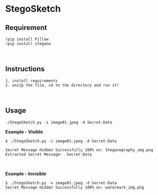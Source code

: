 # StegoSketch 

## Requirement 
```
!pip install Pillow
!pip install stegano
```

<br>

## Instructions

```
1. install requirements
2. unzip the file, cd to the directory and run it!
```

<br>


## Usage

```
./StegoSketch.py -i image01.jpeg -d Secret-Data 
```

**Example - Visible**

```
$ ./StegoSketch.py -i image01.jpeg -d Secret-Data

Secret Message Hidden Successfully 100% on: Steganography_img.png
Extracted Secret Message:  Secret-Data
```

<br>

**Example - Invisible**
```
$ ./StegoSketch.py -v image01.jpeg -d Secret-Data 
Secret Message Hidden Successfully 100% on: watermark_img.png
   
```
